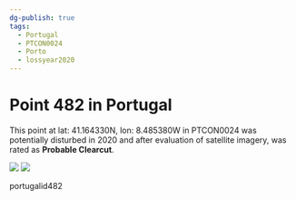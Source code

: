 ```yaml
---
dg-publish: true
tags:
  - Portugal
  - PTCON0024
  - Porto
  - lossyear2020
---
```


# Point 482 in Portugal

This point at lat: 41.164330N, lon: 8.485380W in PTCON0024 was potentially disturbed in 2020 and after evaluation of satellite imagery, was rated as **Probable Clearcut**.

<div class='juxtapose' data-showcredits='false'>
<img src='https://baserow-backend-production20240528124524339000000001.s3.amazonaws.com/user_files/iQMh8xLMirk4ya0CIxhMKoF55VJThJKo_355314b0abe597e22466f87e74756d6a1d08f3c39964fe0cacb3aa123c3920e3.png' data-label='July 2020' />
<img src='AAL64GaHNwdhqVgjOKU7MW33QzIK7Cq...5393215c810fdfedf504035da7.png https://baserow-backend-production20240528124524339000000001.s3.amazonaws.com/user_files/Uc23gncXAWtbnCNThoWOpxBzKfe3pe8U_e8e16607c143b002e34dc0107176ba051176846400c6d0174e8de582f2d4258c.png' data-label='October 2020' />
</div>

portugalid482